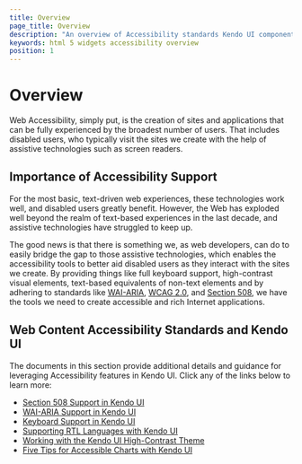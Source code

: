 ```yaml
---
title: Overview
page_title: Overview
description: "An overview of Accessibility standards Kendo UI components support."
keywords: html 5 widgets accessibility overview
position: 1
---
```


# Overview

Web Accessibility, simply put, is the creation of sites and applications that can be fully experienced by the broadest number of users. That includes disabled users, who typically visit the sites we create with the help of assistive technologies such as screen readers.

## Importance of Accessibility Support

For the most basic, text-driven web experiences, these technologies work well, and disabled users greatly benefit. However, the Web has exploded well beyond the realm of text-based experiences in the last decade, and assistive technologies have struggled to keep up.

The good news is that there is something we, as web developers, can do to easily bridge the gap to those assistive technologies, which enables the accessibility tools to better aid disabled users as they interact with the sites we create. By providing things like full keyboard support, high-contrast visual elements, text-based equivalents of non-text elements and by adhering to standards like [WAI-ARIA](http://www.w3.org/WAI/PF/aria-practices/), [WCAG 2.0](http://www.w3.org/TR/WCAG20/), and [Section 508](http://www.section508.gov), we have the tools we need to create accessible and rich Internet applications.

## Web Content Accessibility Standards and Kendo UI

The documents in this section provide additional details and guidance for leveraging Accessibility features in Kendo UI. Click any of the links below
to learn more:

- [Section 508 Support in Kendo UI](/accessibility/section-508)
- [WAI-ARIA Support in Kendo UI](/accessibility/wai-aria-support-in-kendo)
- [Keyboard Support in Kendo UI](/accessibility/keyboard-support)
- [Supporting RTL Languages with Kendo UI](/accessibility/supporting-rtl-languages)
- [Working with the Kendo UI High-Contrast Theme](/accessibility/high-contrast-theme)
- [Five Tips for Accessible Charts with Kendo UI](/accessibility/five-tips-for-accessible-charts-with-dataviz)
